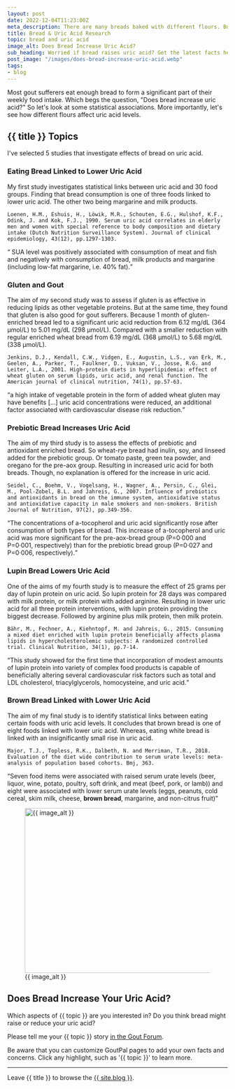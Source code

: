 ```yaml
---
layout: post
date: 2022-12-04T11:23:00Z
meta_description: There are many breads baked with different flours. But which affects gout the most? Read the latest bread and uric acid research now.
title: Bread & Uric Acid Research
topic: bread and uric acid
image_alt: Does Bread Increase Uric Acid?
sub_heading: Worried if bread raises uric acid? Get the latest facts here.
post_image: "/images/does-bread-increase-uric-acid.webp"
tags:
- blog
---
```

<p>Most gout sufferers eat enough bread to form a significant part of their weekly food intake. Which begs the question, "Does bread increase uric acid?" So let's look at some statistical associations. More importantly, let's see how different flours affect uric acid levels.</p>
<h2 id="topics">{{ title }} Topics</h2>
<p>I've selected 5 studies that investigate effects of bread on uric acid.</p>
<h3 id="eating">Eating Bread Linked to Lower Uric Acid</h3>
<p>My first study investigates statistical links between uric acid and 30 food groups. Finding that bread consumption is one of three foods linked to lower uric acid. The other two being margarine and milk products.</p>
<p><code>Loenen, H.M., Eshuis, H., Löwik, M.R., Schouten, E.G., Hulshof, K.F., Odink, J. and Kok, F.J., 1990. Serum uric acid correlates in elderly men and women with special reference to body composition and dietary intake (Dutch Nutrition Surveillance System). Journal of clinical epidemiology, 43(12), pp.1297-1303.</code></p>
<p><q cite="https://doi.org/10.1016/0895-4356(90)90095-7"> SUA level was positively associated with consumption of meat and fish and negatively with consumption of bread, milk products and margarine (including low-fat margarine, i.e. 40% fat).</q></p>
<h3 id="gluten">Gluten and Gout</h3>
<p>The aim of my second study was to assess if gluten is as effective in reducing lipids as other vegetable proteins. But at the same time, they found that gluten is also good for gout sufferers. Because 1 month of gluten-enriched bread led to a significant uric acid reduction from 6.12 mg/dL (364 µmol/L) to 5.01 mg/dL (298 µmol/L). Compared with a smaller reduction with regular enriched wheat bread from 6.19 mg/dL (368 µmol/L) to 5.68 mg/dL (338 µmol/L).</p>
<p><code>Jenkins, D.J., Kendall, C.W., Vidgen, E., Augustin, L.S., van Erk, M., Geelen, A., Parker, T., Faulkner, D., Vuksan, V., Josse, R.G. and Leiter, L.A., 2001. High-protein diets in hyperlipidemia: effect of wheat gluten on serum lipids, uric acid, and renal function. The American journal of clinical nutrition, 74(1), pp.57-63.</code></p>
<p><q cite="https://doi.org/10.1093/ajcn/74.1.57">a high intake of vegetable protein in the form of added wheat gluten may have benefits […] uric acid concentrations were reduced, an additional factor associated with cardiovascular disease risk reduction.</q></p>
<h3 id="prebiotic">Prebiotic Bread Increases Uric Acid</h3>
<p>The aim of my third study is to assess the effects of prebiotic and antioxidant enriched bread. So wheat-rye bread had inulin, soy, and linseed added for the prebiotic group. Or tomato paste, green tea powder, and oregano for the pre-aox group. Resulting in increased uric acid for both breads. Though, no explanation is offered for the increase in uric acid.</p>
<p><code>Seidel, C., Boehm, V., Vogelsang, H., Wagner, A., Persin, C., Glei, M., Pool-Zobel, B.L. and Jahreis, G., 2007. Influence of prebiotics and antioxidants in bread on the immune system, antioxidative status and antioxidative capacity in male smokers and non-smokers. British Journal of Nutrition, 97(2), pp.349-356.</code></p>
<p><q cite="https://doi.org/10.1017/S0007114507328626">The concentrations of a-tocopherol and uric acid significantly rose after consumption of both types of bread. This increase of a-tocopherol and uric acid was more significant for the pre-aox-bread group (P=0·000 and P=0·001, respectively) than for the prebiotic bread group (P=0·027 and P=0·006, respectively).</q></p>
<h3 id="lupin">Lupin Bread Lowers Uric Acid</h3>
<p>One of the aims of my fourth study is to measure the effect of 25 grams per day of lupin protein on uric acid. So lupin protein for 28 days was compared with milk protein, or milk protein with added arginine. Resulting in lower uric acid for all three protein interventions, with lupin protein providing the biggest decrease. Followed by arginine plus milk protein, then milk protein.</p>
<p><code>Bähr, M., Fechner, A., Kiehntopf, M. and Jahreis, G., 2015. Consuming a mixed diet enriched with lupin protein beneficially affects plasma lipids in hypercholesterolemic subjects: A randomized controlled trial. Clinical Nutrition, 34(1), pp.7-14.</code></p>
<p><q cite="https://doi.org/10.1016/j.clnu.2014.03.008">This study showed for the first time that incorporation of modest amounts of lupin protein into variety of complex food products is capable of beneficially altering several cardiovascular risk factors such as total and LDL cholesterol, triacylglycerols, homocysteine, and uric acid.</q></p>
<h3 id="brown">Brown Bread Linked with Lower Uric Acid</h3>
<p>The aim of my final study is to identify statistical links between eating certain foods with uric acid levels. It concludes that brown bread is one of eight foods linked with lower uric acid. Whereas, eating white bread is linked with an insignificantly small rise in uric acid.</p>
<p><code>Major, T.J., Topless, R.K., Dalbeth, N. and Merriman, T.R., 2018. Evaluation of the diet wide contribution to serum urate levels: meta-analysis of population based cohorts. Bmj, 363.</code></p>
<p><q cite="https://doi.org/10.1136/bmj.k3951">Seven food items were associated with raised serum urate levels (beer, liquor, wine, potato, poultry, soft drink, and meat (beef, pork, or lamb)) and eight were associated with lower serum urate levels (eggs, peanuts, cold cereal, skim milk, cheese, <strong>brown bread</strong>, margarine, and non-citrus fruit)</q></p>
<figure id="image" class="inner">
<img src="{{ post_image }}" alt="{{ image_alt }}"  width="610" height="377">
  <figcaption>{{ image_alt }}</figcaption>
</figure>
<h2 id="next">Does Bread Increase Your Uric Acid?</h2>

Which aspects of {{ topic }} are you interested in? Do you think bread might raise or reduce your uric acid?

Please tell me your {{ topic }} story <a href="https://links.goutpal.com/p/goutpal-links-gout-discussions?a=888958067">in the Gout Forum</a>.

Be aware that you can customize GoutPal pages to add your own facts and concerns. Click any highlight, such as '{{ topic }}' to learn more.
<hr>
Leave {{ title }} to browse the <a href="/blog">{{ site.blog }}</a>.
